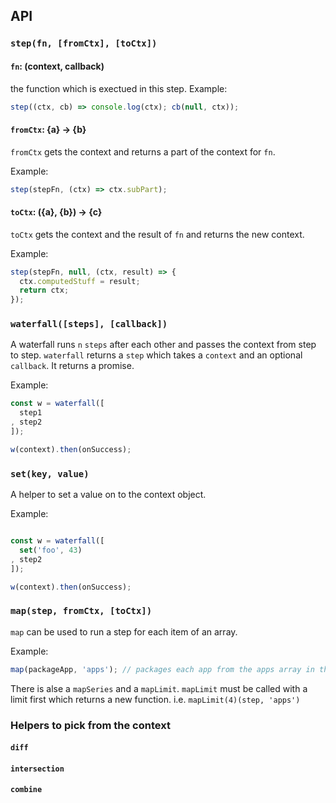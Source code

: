 
API
---

### `step(fn, [fromCtx], [toCtx])`

#### `fn`: (context, callback)

the function which is exectued in this step.
Example:

```js
step((ctx, cb) => console.log(ctx); cb(null, ctx));
```

#### `fromCtx`: {a} -> {b}

`fromCtx` gets the context and returns a part of the context for `fn`.

Example:

```js
step(stepFn, (ctx) => ctx.subPart);
```

#### `toCtx`: ({a}, {b}) -> {c}

`toCtx` gets the context and the result of `fn` and returns the new context.

Example:

```js
step(stepFn, null, (ctx, result) => {
  ctx.computedStuff = result;
  return ctx;
});
```

### `waterfall([steps], [callback])`

A waterfall runs `n` `steps` after each other and passes the context from step to step.
`waterfall` returns a `step` which takes a `context` and an optional `callback`.
It returns a promise.

Example:

```js
const w = waterfall([
  step1
, step2
]);

w(context).then(onSuccess);
```

### `set(key, value)`

A helper to set a value on to the context object.

Example:

```js

const w = waterfall([
  set('foo', 43)
, step2
]);

w(context).then(onSuccess);
```

### `map(step, fromCtx, [toCtx])`

`map` can be used to run a step for each item of an array.

Example:

```js
map(packageApp, 'apps'); // packages each app from the apps array in the context.
```

There is alse a `mapSeries` and a `mapLimit`.
`mapLimit` must be called with a limit first which returns a new function.
i.e. `mapLimit(4)(step, 'apps')`


### Helpers to pick from the context

#### `diff`
#### `intersection`
#### `combine`
